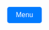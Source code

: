 <!DOCTYPE html>
<html lang="en">
<head>
  <meta charset="UTF-8">
  <meta name="viewport" content="width=device-width, initial-scale=1.0">
  <title>Dropdown Menu Interface</title>
  <style>
    body {
      font-family: Arial, sans-serif;
      margin: 0;
      padding: 0;
      display: flex;
      justify-content: center;
      align-items: center;
      min-height: 100vh;
      flex-direction: column;
      overflow-x: hidden; /* Prevents horizontal overflow */
    }

    /* Dropdown button styling */
    .dropdown {
      position: absolute;
      top: 20px;
      right: 20px;
    }

    .dropdown-button {
      background-color: #007BFF;
      color: white;
      padding: 10px 20px;
      font-size: 16px;
      border: none;
      cursor: pointer;
      border-radius: 5px;
    }

    /* Dropdown menu styling */
    .dropdown-menu {
      display: none; /* Hidden by default */
      position: absolute;
      top: 50px;
      right: 20px;
      background-color: #f9f9f9;
      box-shadow: 0px 4px 8px rgba(0, 0, 0, 0.1);
      border-radius: 5px;
      overflow: hidden;
      z-index: 1;
    }

    /* Dropdown items */
    .dropdown-menu button {
      width: 100%;
      padding: 12px 16px;
      font-size: 16px;
      color: #333;
      background-color: #f1f1f1;
      border: none;
      text-align: left;
      cursor: pointer;
      transition: background-color 0.3s;
    }

    .dropdown-menu button:hover {
      background-color: #ddd;
    }

    /* Tab content styling */
    .tab-content {
      display: none; /* Hidden by default */
      padding: 20px;
      border: 1px solid #ccc;
      border-radius: 5px;
      width: 80%;
      margin-top: 20px;
      text-align: left;
    }

    .tab-content h2 {
      margin-top: 0;
    }

    /* Ensuring page starts at top */
    html, body {
      scroll-behavior: auto; /* Disable any scroll animation */
    }
  </style>
</head>
<body>

  <!-- Dropdown menu button -->
  <div class="dropdown">
    <button class="dropdown-button" onclick="toggleDropdown()">Menu</button>
    <div class="dropdown-menu" id="dropdownMenu">
      <button onclick="openTab('Home')">Home</button>
      <button onclick="openTab('Ethics')">Ethics</button>
      <button onclick="openTab('Health')">Health</button>
      <button onclick="openTab('Sustainability')">Sustainability</button>
      <button onclick="openTab('Activism')">How to Activism</button>
    </div>
  </div>

  <!-- Tab content sections -->
  <div id="Home" class="tab-content">
    <h2>Home</h2>
    <p>Welcome to the home section. This is the main overview of the site.</p>
  </div>

  <div id="Ethics" class="tab-content">
    <h2>Ethics</h2>
    <p>Content about ethical reasons for going vegan or plant-based.</p>
  </div>

  <div id="Health" class="tab-content">
    <h2>Health</h2>
    <p>Health benefits of adopting a vegan or plant-based lifestyle.</p>
  </div>

  <div id="Sustainability" class="tab-content">
    <h2>Sustainability</h2>
    <p>Information on sustainability and environmental impact of plant-based diets.</p>
  </div>

  <div id="Activism" class="tab-content">
    <h2>How to Activism</h2>
    <p>Ways to get involved in activism for the plant-based and vegan movement.</p>
  </div>

  <script>
    // Toggle dropdown visibility
    function toggleDropdown() {
      const dropdown = document.getElementById("dropdownMenu");
      dropdown.style.display = dropdown.style.display === "block" ? "none" : "block";
    }

    // Function to open a specific tab
    function openTab(tabName) {
      // Hide dropdown
      document.getElementById("dropdownMenu").style.display = "none";

      // Hide all tab contents
      const tabContents = document.querySelectorAll(".tab-content");
      tabContents.forEach(content => content.style.display = "none");

      // Show the selected tab
      document.getElementById(tabName).style.display = "block";
    }

    // Display the "Home" tab by default on page load
    document.addEventListener("DOMContentLoaded", function() {
      openTab("Home");
      window.scrollTo(0, 0); // Ensures page loads at the top
    });
  </script>
</body>
</html>
